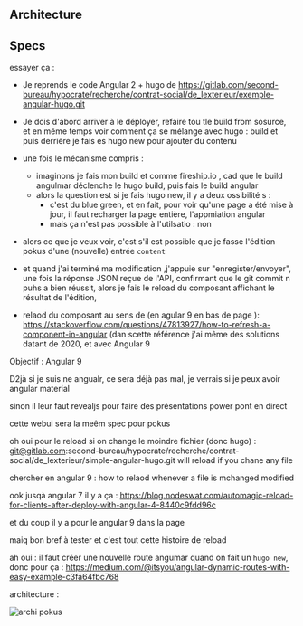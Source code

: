 ## Architecture



## Specs

essayer ça : 
* Je reprends le code Angular 2 + hugo de https://gitlab.com/second-bureau/hypocrate/recherche/contrat-social/de_lexterieur/exemple-angular-hugo.git
* Je dois d'abord arriver à le déployer, refaire tou tle build from sosurce, et en même temps voir comment ça se mélange avec hugo : build et puis derrière je fais es hugo new pour ajouter du contenu

* une fois le mécanisme compris : 
  * imaginons je fais mon build et comme fireship.io , cad que le build angulmar déclenche le hugo build, puis fais le build angular
  * alors la question est si je fais hugo new, il y a deux ossibilité s : 
    * c'est du blue green, et en fait, pour voir qu'une page a été mise à jour, il faut recharger la page entière, l'appmiation angular
    * mais ça n'est pas possible à l'utilsatio :  non
* alors ce que je veux voir, c'est s'il est possible que je fasse l'édition pokus d'une (nouvelle) entrée `content`
* et quand j'ai terminé ma modification ,j'appuie sur "enregister/envoyer", une fois la réponse JSON reçue de l'API, confirmant  que le git commit n puhs a bien réussit, alors je fais le reload du composant affichant le résultat de l'édition, 
* relaod du composant au sens de (en agular 9 en bas de page ):  https://stackoverflow.com/questions/47813927/how-to-refresh-a-component-in-angular  (dan scette référence j'ai même des solutions datant de 2020, et avec Angular 9

Objectif : Angular 9

D2jà si je suis ne angualr, ce sera déjà pas mal, je verrais si je peux avoir angular material

sinon il leur faut revealjs pour faire des présentations power pont en direct

cette webui sera la meêm spec pour pokus


oh oui pour le reload si on change le moindre fichier (donc hugo) : git@gitlab.com:second-bureau/hypocrate/recherche/contrat-social/de_lexterieur/simple-angular-hugo.git  will reload if you chane any file


chercher en angular 9 : how to relaod whenever a file is mchanged modified

ook jusqà angular 7 il  y a ça : https://blog.nodeswat.com/automagic-reload-for-clients-after-deploy-with-angular-4-8440c9fdd96c

et du coup il y a pour le angular 9 dans la page

maiq bon bref à tester et c'est tout cette histoire de reload

ah oui : il faut créer une nouvelle route angumar quand on fait un `hugo new`, donc pour ça : https://medium.com/@itsyou/angular-dynamic-routes-with-easy-example-c3fa64fbc768


architecture : 

![archi pokus](https://gitlab.com/second-bureau/pegasus/pokus/pokus/-/raw/master/documentations/images/impr.ecran/architecture/pokus-architecture.png?inline=false)